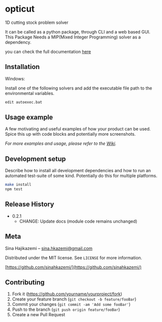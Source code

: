 # opticut
1D cutting stock problem solver

It can be called as a python package, through CLI and a web based GUI.
This Package Needs a MIP(Mixed Integer Programming) solver as a dependency.

you can check the full documentation [here](https://cutting-stock-solver.readthedocs.io/en/latest/)


<!--
![](header.png)
and other commented contents
-->

## Installation
Windows:

Install one of the following solvers and add the executable file path to the environmental variables.

```sh
edit autoexec.bat
```

## Usage example

A few motivating and useful examples of how your product can be used. Spice this up with code blocks and potentially more screenshots.

_For more examples and usage, please refer to the [Wiki][wiki]._

## Development setup

Describe how to install all development dependencies and how to run an automated test-suite of some kind. Potentially do this for multiple platforms.

```sh
make install
npm test
```

## Release History

* 0.2.1
    * CHANGE: Update docs (module code remains unchanged)

## Meta

Sina Hajikazemi – sina.hkazemi@gmail.com

Distributed under the MIT license. See ``LICENSE`` for more information.

[https://github.com/sinahkazemi/](https://github.com/sinahkazemi/)

## Contributing

1. Fork it (<https://github.com/yourname/yourproject/fork>)
2. Create your feature branch (`git checkout -b feature/fooBar`)
3. Commit your changes (`git commit -am 'Add some fooBar'`)
4. Push to the branch (`git push origin feature/fooBar`)
5. Create a new Pull Request

<!-- Markdown link & img dfn's -->
[npm-image]: https://img.shields.io/npm/v/datadog-metrics.svg?style=flat-square
[npm-url]: https://npmjs.org/package/datadog-metrics
[npm-downloads]: https://img.shields.io/npm/dm/datadog-metrics.svg?style=flat-square
[travis-image]: https://img.shields.io/travis/dbader/node-datadog-metrics/master.svg?style=flat-square
[travis-url]: https://travis-ci.org/dbader/node-datadog-metrics
[wiki]: https://github.com/yourname/yourproject/wiki